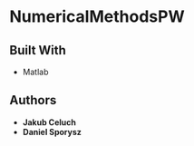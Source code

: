 # NumericalMethodsPW

## Built With

* Matlab

## Authors

* **Jakub Celuch**
* **Daniel Sporysz**  
